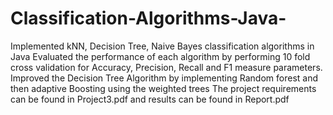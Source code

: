 # Classification-Algorithms-Java-
Implemented kNN, Decision Tree, Naive Bayes classification algorithms in Java
Evaluated the performance of each algorithm by performing 10 fold cross validation for Accuracy, Precision, Recall and F1 measure parameters.
Improved the Decision Tree Algorithm by implementing Random forest and then adaptive Boosting using the weighted trees
The project requirements can be found in Project3.pdf and results can be found in Report.pdf
